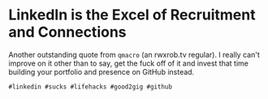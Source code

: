 # LinkedIn is the Excel of Recruitment and Connections

Another outstanding quote from `qmacro` (an rwxrob.tv regular). I really
can't improve on it other than to say, get the fuck off of it and invest
that time building your portfolio and presence on GitHub instead.

    #linkedin #sucks #lifehacks #good2gig #github
